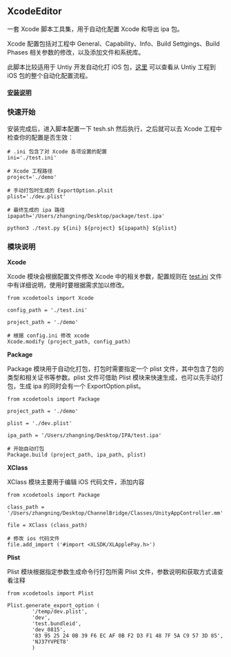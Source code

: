 ## XcodeEditor 
一套 Xcode 脚本工具集，用于自动化配置 Xcode 和导出 ipa 包。

Xcode 配置包括对工程中 General、Capability、Info、Build Settgings、Build Phases 相关参数的修改，以及添加文件和系统库。

此脚本比较适用于 Untiy 开发自动化打 iOS 包，[这里](https://sunsetroads.github.io/2019/11/11/untiy-export-ipa/) 可以查看从 Untiy 工程到 iOS 包的整个自动化配置流程。

#### [安装说明](./INSTALL.md)

### 快速开始

安装完成后，进入脚本配置一下 tesh.sh 然后执行，之后就可以去 Xcode 工程中检查你的配置是否生效：
```
# .ini 包含了对 Xcode 各项设置的配置
ini='./test.ini'

# Xcode 工程路径
project='./demo'

# 手动打包时生成的 ExportOption.plsit
plist='./dev.plist'

# 最终生成的 ipa 路径
ipapath='/Users/zhangning/Desktop/package/test.ipa'

python3 ./test.py ${ini} ${project} ${ipapath} ${plist}
```

### 模块说明

**Xcode**

Xcode 模块会根据配置文件修改 Xcode 中的相关参数，配置规则在 [test.ini](./test.ini) 文件中有详细说明，使用时要根据需求加以修改。
```
from xcodetools import Xcode

config_path = './test.ini'

project_path = './demo'

# 根据 config.ini 修改 xcode
Xcode.modify (project_path, config_path)
```

**Package**

Package 模块用于自动化打包，打包时需要指定一个 plist 文件，其中包含了包的类型和相关证书等参数。plist 文件可借助 Plist 模块来快速生成，也可以先手动打包，生成 ipa 的同时会有一个 ExportOption.plist。
```
from xcodetools import Package

project_path = './demo'

plist = './dev.plist'

ipa_path = '/Users/zhangning/Desktop/IPA/test.ipa'

# 开始自动打包
Package.build (project_path, ipa_path, plist)
```

**XClass**

XClass 模块主要用于编辑 iOS 代码文件，添加内容
```
from xcodetools import Package

class_path = '/Users/zhangning/Desktop/ChannelBridge/Classes/UnityAppController.mm'

file = XClass (class_path)

# 修改 ios 代码文件
file.add_import ('#import <XLSDK/XLApplePay.h>')
```

**Plist**

Plist 模块根据指定参数生成命令行打包所需 Plist 文件，参数说明和获取方式请查看注释
```
from xcodetools import Plist

Plist.generate_export_option (
        '/temp/dev.plist', 
        'dev', 
        'test.bundleid', 
        'dev_0815', 
        '83 95 25 24 0B 39 F6 EC AF 0B F2 D3 F1 48 7F 5A C9 57 3D 85', 
        'NJ37YVPET8'
        )
```
